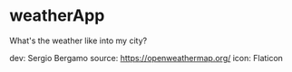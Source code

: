 # weatherApp

What's the weather like into my city?

dev: Sergio Bergamo
source: https://openweathermap.org/
icon: Flaticon